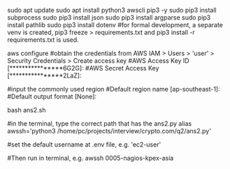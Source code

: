 sudo apt update
sudo apt install python3 awscli pip3 -y
sudo pip3 install subprocess
sudo pip3 install json
sudo pip3 install argparse
sudo pip3 install pathlib
sudo pip3 install dotenv
#for formal development, a separate venv is created, pip3 freeze > requirements.txt and pip3 install -r requirements.txt is used.

aws configure
#obtain the credentials from AWS IAM > Users > 'user' > Security Credentials > Create access key
#AWS Access Key ID [****************6G2G]:
#AWS Secret Access Key [****************2LaZ]:

#input the commonly used region
#Default region name [ap-southeast-1]:
#Default output format [None]:

bash ans2.sh

#in the terminal, type the correct path that has the ans2.py
alias awssh='python3 /home/pc/projects/interview/crypto.com/q2/ans2.py'

#set the default username at .env file, e.g. 'ec2-user'

#Then run in terminal, e.g.
awssh 0005-nagios-kpex-asia

